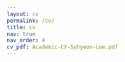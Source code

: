 ```yaml
---
layout: cv
permalink: /cv/
title: cv
nav: true
nav_order: 4
cv_pdf: Academic-CV-Suhyeon-Lee.pdf
---
```

